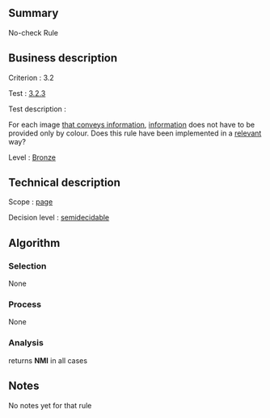 ## Summary

No-check Rule

## Business description

Criterion : 3.2

Test : [3.2.3](http://www.accessiweb.org/index.php/accessiweb-22-english-version.html#test-3-2-3)

Test description :

For each image [that conveys
information](http://www.accessiweb.org/index.php/glossary-76.html#mInfoDonneeCouleur),
[information](http://www.accessiweb.org/index.php/glossary-76.html#mInfoCouleur) does not have to be provided only by colour. Does this rule have been implemented in a [relevant](http://www.accessiweb.org/index.php/glossary-76.html#mPertinence) way?

Level : [Bronze](/en/category/rules-design/accessiweb-11/level/bronze)

## Technical description

Scope : [page](/en/category/rules-design/accessiweb-11/scope/page)

Decision level :
[semidecidable](/en/category/rules-design/accessiweb-11/decision-level/semidecidable)

## Algorithm

### Selection

None

### Process

None

### Analysis

returns **NMI** in all cases

## Notes

No notes yet for that rule

